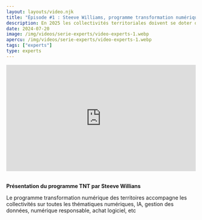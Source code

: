 ```yaml
---
layout: layouts/video.njk
title: "Épisode #1 : Steeve Williams, programme transformation numérique des territoires"
description: En 2025 les collectivités territoriales doivent se doter d'une feuille de route numérique responsable. Découvrez le programme TNT de la DINUM qui permet d'accompagner les collectivités dans leur transformation numérique. 
date: 2024-07-20
image: /img/videos/serie-experts/video-experts-1.webp
apercu: /img/videos/serie-experts/video-experts-1.webp
tags: ["experts"]
type: experts
---
```

<!-- intégraton vidéo dailymotion de la chaine de la DINUM -->

<div style="position:relative;padding-bottom:56.25%;height:0;overflow:hidden;"> <iframe style="width:100%;height:100%;position:absolute;left:0px;top:0px;overflow:hidden" frameborder="0" type="text/html" src="https://www.dailymotion.com/embed/video/CODE" width="100%" height="100%" allowfullscreen title="Dailymotion Video Player" > </iframe> </div>

<!-- légende de la vidéo-->
</br>

**Présentation du programme TNT par Steeve Willians**

<!-- description-->

Le programme transformation numérique des territoires accompagne les collectivités sur toutes les thématiques numériques, IA, gestion des données, numérique responsable, achat logiciel, etc 

<!-- transcription-->




